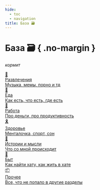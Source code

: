 ```yaml
---
hide:
  - toc
  - navigation
title: База 🗃️
---
```


# База 🗃️ { .no-margin }

_кормит_

<div class="grid-2d">

<a href="./fun" class="link-card">
  <div class="card-icon">🎊</div>
  <div class="card-title">Развлечения</div>
  <div class="card-subtitle">Музыка, мемы, порно и тд</div>
</a>

<a href="./food" class="link-card">
  <div class="card-icon">🐷</div>
  <div class="card-title">Еда</div>
  <div class="card-subtitle">Как есть, что есть, где есть</div>
</a>

<a href="./work" class="link-card">
  <div class="card-icon">👷</div>
  <div class="card-title">Работа</div>
  <div class="card-subtitle">Про деньги, про продуктивность</div>
</a>

<a href="./hp" class="link-card">
  <div class="card-icon">🎗️</div>
  <div class="card-title">Здоровье</div>
  <div class="card-subtitle">Менталочка, спорт, сон</div>
</a>

<a href="./mind/HowToLive" class="link-card">
  <div class="card-icon">🤔</div>
  <div class="card-title">Истории и мысли</div>
  <div class="card-subtitle">Что со мной происходит</div>
</a>

<a href="./daily/Home" class="link-card">
  <div class="card-icon">🧽</div>
  <div class="card-title">Быт</div>
  <div class="card-subtitle">Как найти хату, как жить в хате</div>
</a>

<a href="etc/write" class="link-card ">
  <div class="card-icon">📦</div>
  <div class="card-title">Прочее</div>
  <div class="card-subtitle">Все, что не попало в другие разделы</div>
</a>

</div>
